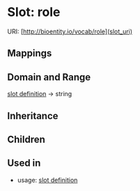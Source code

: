# Slot: role




URI: [http://bioentity.io/vocab/role](slot_uri)
## Mappings

## Domain and Range

[slot definition](SlotDefinition.md) -> string
## Inheritance

## Children

## Used in

 *  usage: [slot definition](SlotDefinition.md)

